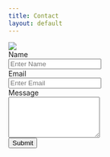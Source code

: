 ```yaml
---
title: Contact
layout: default
---
```


<div class="row">
  <div class="col-md-12">
    <img class="img-title" src=" https://image.ibb.co/kXSfSR/pic_025.jpg">
  </div>
</div>

<div class="row">
    <div class="col-md-12">
    <form action="//formspree.io/pili.a.quiroz@gmail.com" method="POST">
    <div class="form-group">
        <label for="InputName">Name</label>
        <div class="input-group">
          <input type="text" class="form-control" name="InputName" id="InputName" placeholder="Enter Name" required>
          <span class="input-group-addon">
            <i class="glyphicon glyphicon-ok form-control-feedback"></i></span></div></div>
    <div class="form-group">
        <label for="InputEmail">Email</label>
        <div class="input-group">
          <input type="email" class="form-control" id="InputEmail" name="InputEmail" placeholder="Enter Email" required  >
          <span class="input-group-addon">
            <i class="glyphicon glyphicon-ok form-control-feedback"></i></span></div></div>
      <div class="form-group">
        <label for="InputMessage">Message</label>
        <div class="input-group">
          <textarea name="InputMessage" id="InputMessage" class="form-control" rows="5" required></textarea>
          <span class="input-group-addon">
            <i class="glyphicon glyphicon-ok form-control-feedback"></i></span></div></div>
      <input type="submit" name="submit" id="submit" value="Submit" class="btn btn-info pull-right">
    </div>
  </form>
</div>
